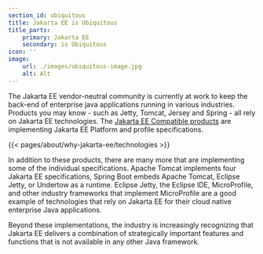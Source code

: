 ```yaml
---
section_id: ubiquitous
title: Jakarta EE is Ubiquitous
title_parts:
    primary: Jakarta EE
    secondary: is Ubiquitous
icon: ''
image:
    url: ./images/ubiquitous-image.jpg
    alt: Alt
---
```


The Jakarta EE vendor-neutral community is currently at work to keep the back-end of enterprise java applications running in various industries. Products you may know - such as Jetty, Tomcat, Jersey and Spring - all rely on Jakarta EE technologies.
The [Jakarta EE Compatible products](/compatibility/) are implementing Jakarta EE Platform and profile specifications.

{{< pages/about/why-jakarta-ee/technologies >}}

In addition to these products, there are many more that are implementing some of the individual specifications. Apache Tomcat implements four Jakarta EE specifications,
Spring Boot embeds Apache Tomcat, Eclipse Jetty, or Undertow as a runtime.
Eclipse Jetty, the Eclipse IDE, MicroProfile, and other industry frameworks that implement MicroProfile are a good example of technologies that rely on Jakarta EE for their cloud native enterprise Java applications.

Beyond these implementations, the industry is increasingly recognizing that Jakarta EE delivers a combination of strategically important features and functions that is not available in any other Java framework.
